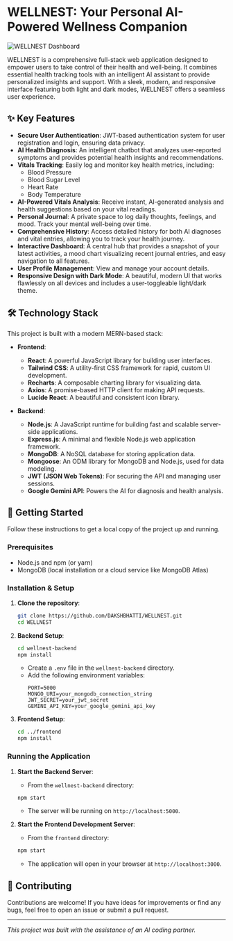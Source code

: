 # WELLNEST: Your Personal AI-Powered Wellness Companion

![WELLNEST Dashboard](https://private-user-images.githubusercontent.com/165627814/457663856-c268609d-bfde-472b-abd9-d84d9893a023.png?jwt=eyJhbGciOiJIUzI1NiIsInR5cCI6IkpXVCJ9.eyJpc3MiOiJnaXRodWIuY29tIiwiYXVkIjoicmF3LmdpdGh1YnVzZXJjb250ZW50LmNvbSIsImtleSI6ImtleTUiLCJleHAiOjE3NTA2MTA5NTUsIm5iZiI6MTc1MDYxMDY1NSwicGF0aCI6Ii8xNjU2Mjc4MTQvNDU3NjYzODU2LWMyNjg2MDlkLWJmZGUtNDcyYi1hYmQ5LWQ4NGQ5ODkzYTAyMy5wbmc_WC1BbXotQWxnb3JpdGhtPUFXUzQtSE1BQy1TSEEyNTYmWC1BbXotQ3JlZGVudGlhbD1BS0lBVkNPRFlMU0E1M1BRSzRaQSUyRjIwMjUwNjIyJTJGdXMtZWFzdC0xJTJGczMlMkZhd3M0X3JlcXVlc3QmWC1BbXotRGF0ZT0yMDI1MDYyMlQxNjQ0MTVaJlgtQW16LUV4cGlyZXM9MzAwJlgtQW16LVNpZ25hdHVyZT01YTA0NzI2ZGVlOTRlZDc5YzlkNDc3NThhYzAxNjg1MGQ1NDRiNzA3ZDI1ZTM2YTFlZmJjYWMyYzdlODU5ODdlJlgtQW16LVNpZ25lZEhlYWRlcnM9aG9zdCJ9.lzcBKv-1PoEmtoXLf0D9jAgEoPC4TISWH6g5TyC4cvc) <!-- Replace with an actual screenshot URL -->

WELLNEST is a comprehensive full-stack web application designed to empower users to take control of their health and well-being. It combines essential health tracking tools with an intelligent AI assistant to provide personalized insights and support. With a sleek, modern, and responsive interface featuring both light and dark modes, WELLNEST offers a seamless user experience.

## ✨ Key Features

- **Secure User Authentication**: JWT-based authentication system for user registration and login, ensuring data privacy.
- **AI Health Diagnosis**: An intelligent chatbot that analyzes user-reported symptoms and provides potential health insights and recommendations.
- **Vitals Tracking**: Easily log and monitor key health metrics, including:
  - Blood Pressure
  - Blood Sugar Level
  - Heart Rate
  - Body Temperature
- **AI-Powered Vitals Analysis**: Receive instant, AI-generated analysis and health suggestions based on your vital readings.
- **Personal Journal**: A private space to log daily thoughts, feelings, and mood. Track your mental well-being over time.
- **Comprehensive History**: Access detailed history for both AI diagnoses and vital entries, allowing you to track your health journey.
- **Interactive Dashboard**: A central hub that provides a snapshot of your latest activities, a mood chart visualizing recent journal entries, and easy navigation to all features.
- **User Profile Management**: View and manage your account details.
- **Responsive Design with Dark Mode**: A beautiful, modern UI that works flawlessly on all devices and includes a user-toggleable light/dark theme.

## 🛠️ Technology Stack

This project is built with a modern MERN-based stack:

- **Frontend**:
  - **React**: A powerful JavaScript library for building user interfaces.
  - **Tailwind CSS**: A utility-first CSS framework for rapid, custom UI development.
  - **Recharts**: A composable charting library for visualizing data.
  - **Axios**: A promise-based HTTP client for making API requests.
  - **Lucide React**: A beautiful and consistent icon library.

- **Backend**:
  - **Node.js**: A JavaScript runtime for building fast and scalable server-side applications.
  - **Express.js**: A minimal and flexible Node.js web application framework.
  - **MongoDB**: A NoSQL database for storing application data.
  - **Mongoose**: An ODM library for MongoDB and Node.js, used for data modeling.
  - **JWT (JSON Web Tokens)**: For securing the API and managing user sessions.
  - **Google Gemini API**: Powers the AI for diagnosis and health analysis.

## 🚀 Getting Started

Follow these instructions to get a local copy of the project up and running.

### Prerequisites

- Node.js and npm (or yarn)
- MongoDB (local installation or a cloud service like MongoDB Atlas)

### Installation & Setup

1.  **Clone the repository**:
    ```bash
    git clone https://github.com/DAKSHBHATTI/WELLNEST.git
    cd WELLNEST
    ```

2.  **Backend Setup**:
    ```bash
    cd wellnest-backend
    npm install
    ```
    - Create a `.env` file in the `wellnest-backend` directory.
    - Add the following environment variables:
      ```
      PORT=5000
      MONGO_URI=your_mongodb_connection_string
      JWT_SECRET=your_jwt_secret
      GEMINI_API_KEY=your_google_gemini_api_key
      ```

3.  **Frontend Setup**:
    ```bash
    cd ../frontend
    npm install
    ```

### Running the Application

1.  **Start the Backend Server**:
    - From the `wellnest-backend` directory:
    ```bash
    npm start
    ```
    - The server will be running on `http://localhost:5000`.

2.  **Start the Frontend Development Server**:
    - From the `frontend` directory:
    ```bash
    npm start
    ```
    - The application will open in your browser at `http://localhost:3000`.

## 🤝 Contributing

Contributions are welcome! If you have ideas for improvements or find any bugs, feel free to open an issue or submit a pull request.

---

*This project was built with the assistance of an AI coding partner.*
